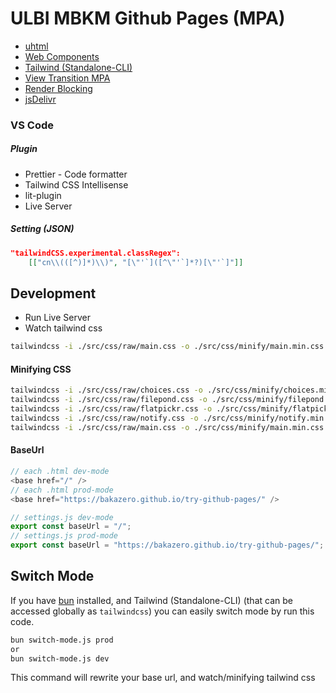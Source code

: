 # ULBI MBKM Github Pages (MPA)

- [uhtml](https://github.com/WebReflection/uhtml)
- [Web Components](https://developer.mozilla.org/en-US/docs/Web/API/Web_components)
- [Tailwind (Standalone-CLI)](https://tailwindcss.com/blog/standalone-cli)
- [View Transition MPA](https://developer.mozilla.org/en-US/docs/Web/API/View_Transitions_API/Using#basic_mpa_view_transition)
- [Render Blocking](https://fullystacked.net/render-blocking-on-purpose/)
- [jsDelivr](https://www.jsdelivr.com/)

### VS Code

##### Plugin

- Prettier - Code formatter
- Tailwind CSS Intellisense
- lit-plugin
- Live Server

##### Setting (JSON)

```json
"tailwindCSS.experimental.classRegex":
    [["cn\\(([^)]*)\\)", "[\"'`]([^\"'`]*?)[\"'`]"]]
```

## Development

- Run Live Server
- Watch tailwind css

```bash
tailwindcss -i ./src/css/raw/main.css -o ./src/css/minify/main.min.css --watch
```

#### Minifying CSS

```bash
tailwindcss -i ./src/css/raw/choices.css -o ./src/css/minify/choices.min.css --minify
tailwindcss -i ./src/css/raw/filepond.css -o ./src/css/minify/filepond.min.css --minify
tailwindcss -i ./src/css/raw/flatpickr.css -o ./src/css/minify/flatpickr.min.css --minify
tailwindcss -i ./src/css/raw/notify.css -o ./src/css/minify/notify.min.css --minify
tailwindcss -i ./src/css/raw/main.css -o ./src/css/minify/main.min.css --minify
```

#### BaseUrl

```js
// each .html dev-mode
<base href="/" />
// each .html prod-mode
<base href="https://bakazero.github.io/try-github-pages/" />

// settings.js dev-mode
export const baseUrl = "/";
// settings.js prod-mode
export const baseUrl = "https://bakazero.github.io/try-github-pages/";
```

## Switch Mode

If you have [bun](https://bun.sh/) installed, and
Tailwind (Standalone-CLI) (that can be accessed globally as `tailwindcss`)
you can easily switch mode by run this code.

```bash
bun switch-mode.js prod
or
bun switch-mode.js dev
```

This command will rewrite your base url, and watch/minifying tailwind css
